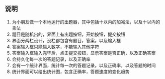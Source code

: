 ## 说明
1. 为小朋友做一个本地运行的出题器，其中包括十以内的加减法，以及十以内的乘法
2. 题目是随机出的，界面上有出题按钮，开始按钮，提交按钮
3. 界面分两栏设计，没栏都包含有题目，答案，以及输入框
4. 答案输入框只能输入数字，不能输入其他字符
5. 答案输入框输入完毕后，点击提交按钮，显示答案是否正确，以及正确答案
6. 会持久化每一次的答题记录，以及正确率
7. 会有一个统计界面，统计每一次的答题记录，以及正确率，以及答题的时间
8. 统计界面可以给出统计图，包含正确率，答题速度的变化趋势